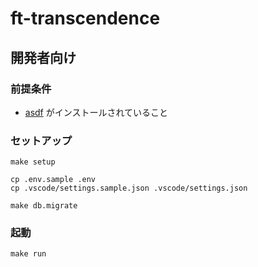 # ft-transcendence

## 開発者向け

### 前提条件
- [asdf](https://asdf-vm.com/ja-jp/) がインストールされていること

### セットアップ

```
make setup
```

```
cp .env.sample .env
cp .vscode/settings.sample.json .vscode/settings.json
```

```
make db.migrate
```

### 起動

```
make run
```
